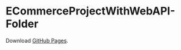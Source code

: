 # ECommerceProjectWithWebAPI-Folder
Download [GitHub Pages](https://github.com/talishesu/ECommerceProjectWithWebAPI-Folder/archive/refs/heads/main.zip).
